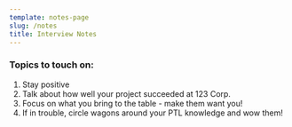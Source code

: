 ```yaml
---
template: notes-page
slug: /notes
title: Interview Notes
---
```



<h3>Topics to touch on:</h3>

<ol>
<li>Stay positive</li>
<li>Talk about how well your project succeeded at 123 Corp.</li>
<li>Focus on what you bring to the table - make them want you!</li>
<li>If in trouble, circle wagons around your PTL knowledge and wow them!</li>
</ol>

<p></p>
